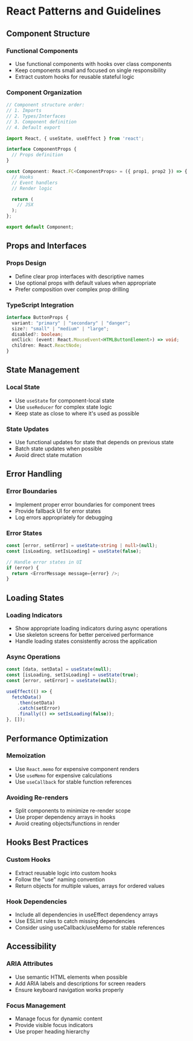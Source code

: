 # React Patterns and Guidelines

## Component Structure

### Functional Components

- Use functional components with hooks over class components
- Keep components small and focused on single responsibility
- Extract custom hooks for reusable stateful logic

### Component Organization

```typescript
// Component structure order:
// 1. Imports
// 2. Types/Interfaces
// 3. Component definition
// 4. Default export

import React, { useState, useEffect } from 'react';

interface ComponentProps {
  // Props definition
}

const Component: React.FC<ComponentProps> = ({ prop1, prop2 }) => {
  // Hooks
  // Event handlers
  // Render logic

  return (
    // JSX
  );
};

export default Component;
```

## Props and Interfaces

### Props Design

- Define clear prop interfaces with descriptive names
- Use optional props with default values when appropriate
- Prefer composition over complex prop drilling

### TypeScript Integration

```typescript
interface ButtonProps {
  variant: "primary" | "secondary" | "danger";
  size?: "small" | "medium" | "large";
  disabled?: boolean;
  onClick: (event: React.MouseEvent<HTMLButtonElement>) => void;
  children: React.ReactNode;
}
```

## State Management

### Local State

- Use `useState` for component-local state
- Use `useReducer` for complex state logic
- Keep state as close to where it's used as possible

### State Updates

- Use functional updates for state that depends on previous state
- Batch state updates when possible
- Avoid direct state mutation

## Error Handling

### Error Boundaries

- Implement proper error boundaries for component trees
- Provide fallback UI for error states
- Log errors appropriately for debugging

### Error States

```typescript
const [error, setError] = useState<string | null>(null);
const [isLoading, setIsLoading] = useState(false);

// Handle error states in UI
if (error) {
  return <ErrorMessage message={error} />;
}
```

## Loading States

### Loading Indicators

- Show appropriate loading indicators during async operations
- Use skeleton screens for better perceived performance
- Handle loading states consistently across the application

### Async Operations

```typescript
const [data, setData] = useState(null);
const [isLoading, setIsLoading] = useState(true);
const [error, setError] = useState(null);

useEffect(() => {
  fetchData()
    .then(setData)
    .catch(setError)
    .finally(() => setIsLoading(false));
}, []);
```

## Performance Optimization

### Memoization

- Use `React.memo` for expensive component renders
- Use `useMemo` for expensive calculations
- Use `useCallback` for stable function references

### Avoiding Re-renders

- Split components to minimize re-render scope
- Use proper dependency arrays in hooks
- Avoid creating objects/functions in render

## Hooks Best Practices

### Custom Hooks

- Extract reusable logic into custom hooks
- Follow the "use" naming convention
- Return objects for multiple values, arrays for ordered values

### Hook Dependencies

- Include all dependencies in useEffect dependency arrays
- Use ESLint rules to catch missing dependencies
- Consider using useCallback/useMemo for stable references

## Accessibility

### ARIA Attributes

- Use semantic HTML elements when possible
- Add ARIA labels and descriptions for screen readers
- Ensure keyboard navigation works properly

### Focus Management

- Manage focus for dynamic content
- Provide visible focus indicators
- Use proper heading hierarchy
